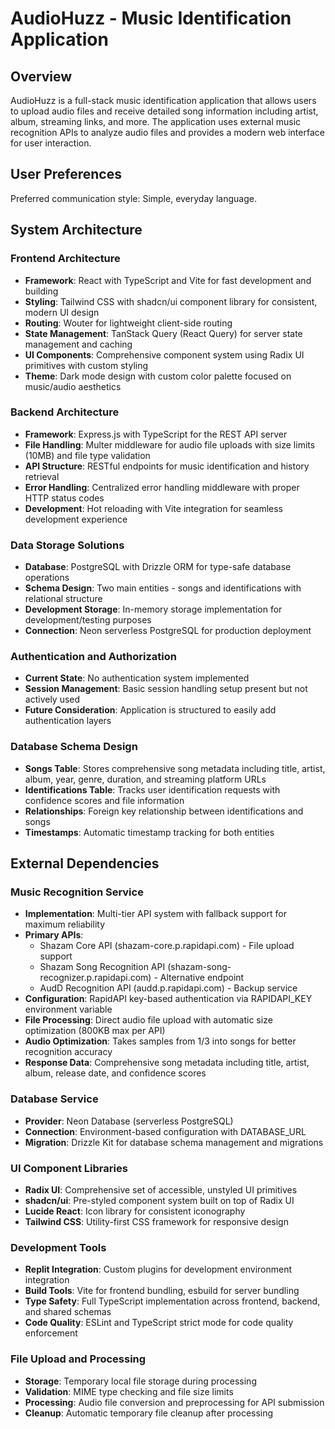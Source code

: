 # AudioHuzz - Music Identification Application

## Overview

AudioHuzz is a full-stack music identification application that allows users to upload audio files and receive detailed song information including artist, album, streaming links, and more. The application uses external music recognition APIs to analyze audio files and provides a modern web interface for user interaction.

## User Preferences

Preferred communication style: Simple, everyday language.

## System Architecture

### Frontend Architecture
- **Framework**: React with TypeScript and Vite for fast development and building
- **Styling**: Tailwind CSS with shadcn/ui component library for consistent, modern UI design
- **Routing**: Wouter for lightweight client-side routing
- **State Management**: TanStack Query (React Query) for server state management and caching
- **UI Components**: Comprehensive component system using Radix UI primitives with custom styling
- **Theme**: Dark mode design with custom color palette focused on music/audio aesthetics

### Backend Architecture
- **Framework**: Express.js with TypeScript for the REST API server
- **File Handling**: Multer middleware for audio file uploads with size limits (10MB) and file type validation
- **API Structure**: RESTful endpoints for music identification and history retrieval
- **Error Handling**: Centralized error handling middleware with proper HTTP status codes
- **Development**: Hot reloading with Vite integration for seamless development experience

### Data Storage Solutions
- **Database**: PostgreSQL with Drizzle ORM for type-safe database operations
- **Schema Design**: Two main entities - songs and identifications with relational structure
- **Development Storage**: In-memory storage implementation for development/testing purposes
- **Connection**: Neon serverless PostgreSQL for production deployment

### Authentication and Authorization
- **Current State**: No authentication system implemented
- **Session Management**: Basic session handling setup present but not actively used
- **Future Consideration**: Application is structured to easily add authentication layers

### Database Schema Design
- **Songs Table**: Stores comprehensive song metadata including title, artist, album, year, genre, duration, and streaming platform URLs
- **Identifications Table**: Tracks user identification requests with confidence scores and file information
- **Relationships**: Foreign key relationship between identifications and songs
- **Timestamps**: Automatic timestamp tracking for both entities

## External Dependencies

### Music Recognition Service
- **Implementation**: Multi-tier API system with fallback support for maximum reliability
- **Primary APIs**: 
  - Shazam Core API (shazam-core.p.rapidapi.com) - File upload support
  - Shazam Song Recognition API (shazam-song-recognizer.p.rapidapi.com) - Alternative endpoint
  - AudD Recognition API (audd.p.rapidapi.com) - Backup service
- **Configuration**: RapidAPI key-based authentication via RAPIDAPI_KEY environment variable
- **File Processing**: Direct audio file upload with automatic size optimization (800KB max per API)
- **Audio Optimization**: Takes samples from 1/3 into songs for better recognition accuracy
- **Response Data**: Comprehensive song metadata including title, artist, album, release date, and confidence scores

### Database Service
- **Provider**: Neon Database (serverless PostgreSQL)
- **Connection**: Environment-based configuration with DATABASE_URL
- **Migration**: Drizzle Kit for database schema management and migrations

### UI Component Libraries
- **Radix UI**: Comprehensive set of accessible, unstyled UI primitives
- **shadcn/ui**: Pre-styled component system built on top of Radix UI
- **Lucide React**: Icon library for consistent iconography
- **Tailwind CSS**: Utility-first CSS framework for responsive design

### Development Tools
- **Replit Integration**: Custom plugins for development environment integration
- **Build Tools**: Vite for frontend bundling, esbuild for server bundling
- **Type Safety**: Full TypeScript implementation across frontend, backend, and shared schemas
- **Code Quality**: ESLint and TypeScript strict mode for code quality enforcement

### File Upload and Processing
- **Storage**: Temporary local file storage during processing
- **Validation**: MIME type checking and file size limits
- **Processing**: Audio file conversion and preprocessing for API submission
- **Cleanup**: Automatic temporary file cleanup after processing